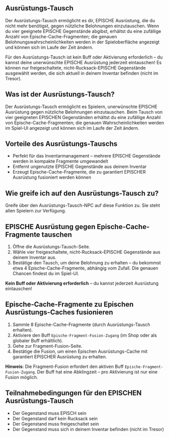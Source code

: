 ## Ausrüstungs-Tausch

Der Ausrüstungs-Tausch ermöglicht es dir, EPISCHE Ausrüstung, die du nicht mehr benötigst, gegen nützliche Belohnungen einzutauschen. Wenn du vier geeignete EPISCHE Gegenstände abgibst, erhältst du eine zufällige Anzahl von Epische-Cache-Fragmenten; die genauen Belohnungswahrscheinlichkeiten werden in der Spieloberfläche angezeigt und können sich im Laufe der Zeit ändern.

Für den Ausrüstungs-Tausch ist kein Buff oder Aktivierung erforderlich – du kannst deine unerwünschte EPISCHE Ausrüstung jederzeit eintauschen! Es können nur freigeschaltete, nicht-Rucksack-EPISCHE Gegenstände ausgewählt werden, die sich aktuell in deinem Inventar befinden (nicht im Tresor).

## Was ist der Ausrüstungs-Tausch?

Der Ausrüstungs-Tausch ermöglicht es Spielern, unerwünschte EPISCHE Ausrüstung gegen nützliche Belohnungen einzutauschen. Beim Tausch von vier geeigneten EPISCHEN Gegenständen erhältst du eine zufällige Anzahl von Epische-Cache-Fragmenten; die genauen Wahrscheinlichkeiten werden im Spiel-UI angezeigt und können sich im Laufe der Zeit ändern.

## Vorteile des Ausrüstungs-Tauschs

- Perfekt für das Inventarmanagement – mehrere EPISCHE Gegenstände werden in kompakte Fragmente umgewandelt
- Entfernt ungenutzte EPISCHE Gegenstände aus deinem Inventar
- Erzeugt Epische-Cache-Fragmente, die zu garantiert EPISCHER Ausrüstung fusioniert werden können

## Wie greife ich auf den Ausrüstungs-Tausch zu?

Greife über den Ausrüstungs-Tausch-NPC auf diese Funktion zu. Sie steht allen Spielern zur Verfügung.

## EPISCHE Ausrüstung gegen Epische-Cache-Fragmente tauschen

1. Öffne die Ausrüstungs-Tausch-Seite.
2. Wähle vier freigeschaltete, nicht-Rucksack-EPISCHE Gegenstände aus deinem Inventar aus.
3. Bestätige den Tausch, um deine Belohnung zu erhalten – du bekommst etwa 4 Epische-Cache-Fragmente, abhängig vom Zufall. Die genauen Chancen findest du im Spiel-UI.

**Kein Buff oder Aktivierung erforderlich** – du kannst jederzeit Ausrüstung eintauschen!

## Epische-Cache-Fragmente zu Epischen Ausrüstungs-Caches fusionieren

1. Sammle 8 Epische-Cache-Fragmente (durch Ausrüstungs-Tausch erhalten).
2. Aktiviere den Buff `Epische-Fragment-Fusion-Zugang` (im Shop oder als globaler Buff erhältlich).
3. Gehe zur Fragment-Fusion-Seite.
4. Bestätige die Fusion, um einen Epischen Ausrüstungs-Cache mit garantiert EPISCHER Ausrüstung zu erhalten.

**Hinweis**: Die Fragment-Fusion erfordert den aktiven Buff `Epische-Fragment-Fusion-Zugang`. Der Buff hat eine Abklingzeit – pro Aktivierung ist nur eine Fusion möglich.

## Teilnahmebedingungen für den EPISCHEN Ausrüstungs-Tausch

- Der Gegenstand muss EPISCH sein
- Der Gegenstand darf kein Rucksack sein
- Der Gegenstand muss freigeschaltet sein
- Der Gegenstand muss sich in deinem Inventar befinden (nicht im Tresor)
